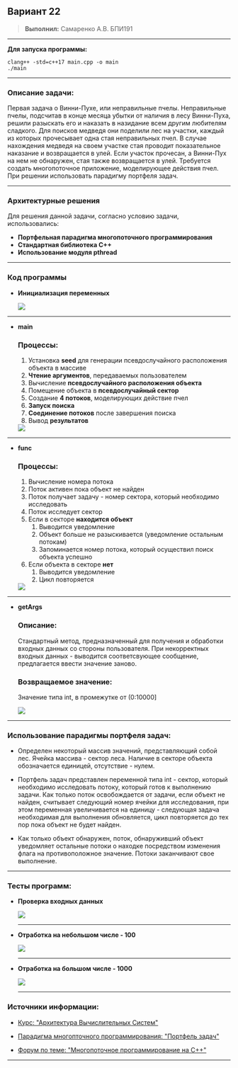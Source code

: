 ## **Вариант 22**
> **Выполнил:** Самаренко А.В. БПИ191
***
**Для запуска программы:**
```
clang++ -std=c++17 main.cpp -o main
./main
```
***
### **Описание задачи:**
Первая задача о Винни-Пухе, или неправильные пчелы. Неправильные пчелы, подсчитав в конце месяца убытки от наличия в лесу Винни-Пуха, решили разыскать его и наказать в назидание всем другим любителям сладкого. Для поисков медведя они поделили лес на участки, каждый из которых прочесывает одна стая неправильных пчел. В случае нахождения медведя на своем участке стая проводит показательное наказание и возвращается в улей. Если участок прочесан, а Винни-Пух на
нем не обнаружен, стая также возвращается в улей. Требуется создать многопоточное приложение, моделирующее действия пчел. При решении использовать парадигму портфеля задач.
***
### **Архитектурные решения**
Для решения данной задачи, согласно условию задачи, использовались:
* **Портфельная парадигма многопоточного программирования**
* **Стандартная библиотека C++**
* **Использование модуля pthread**
***
### **Код программы**
* **Инициализация переменных**
  
    <img src="img/variables.png"/>
***
* **main**
  ### **Процессы:**
  1. Установка **seed** для генерации псевдослучайного расположения объекта в массиве
  2. **Чтение аргументов**, передаваемых пользователем
  3. Вычисление **псевдослучайного расположения объекта**
  4. Помещение объекта в **псевдослучайный сектор**
  5. Создание **4 потоков**, моделирующих действие пчел
  6. **Запуск поиска**
  7. **Соединение потоков** после завершения поиска
  8. Вывод **результатов**
   
    <img src="img/main.png"/>
***
* **func**
  ### **Процессы:**
  1. Вычисление номера потока
  2. Поток активен пока объект не найден
  3. Поток получает задачу - номер сектора, который необходимо исследовать
  4. Поток исследует сектор
  5. Если в секторе **находится объект**
     1. Выводится уведомление
     2. Объект больше не разыскивается (уведомление остальным потокам)
     3. Запоминается номер потока, который осуществил поиск объекта успешно
  6. Если объекта в секторе **нет**
     1. Выводится уведомление
     2. Цикл повторяется
   
   <img src="img/func.png"/>

***
* **getArgs**
     ### **Описание:**
     Стандартный метод, предназначенный для получения и обработки входных данных со стороны пользователя. При некорректных входных данных - выводится соответсвующее сообщение, предлагается ввести значение заново.
     ### **Возвращаемое значение:**
     Значение типа int, в промежутке от (0:10000]

     <img src="img/getArgs.png"/>


 ***
 ### **Использование парадигмы портфеля задач:**
* Определен некоторый массив значений, представляющий собой лес. Ячейка массива - сектор леса. Наличие в секторе объекта обозначается единицей, отсутствие - нулем. 

* Портфель задач представлен переменной типа int - сектор, который необходимо исследовать потоку, который готов к выполнению задачи. Как только поток освобождается от задачи, если объект не найден,  считывает следующий номер ячейки для исследования, при этом переменная увеличивается на единицу - следующая задача необходимая для выполнения обновляется, цикл повторяется до тех пор пока объект не будет найден.

* Как только объект обнаружен, поток, обнаруживший объект уведомляет остальные потоки о находке посредством изменения флага на противоположное значение. Потоки заканчивают свое выполнение.

***
### **Тесты программ:**
* **Проверка входных данных**
  
  <img src="img/test1.png"/>

  ***
* **Отработка на небольшом числе - 100**
  
  <img src="img/test2.png"/>

  ***
* **Отработка на большом числе - 1000**
  
  <img src="img/test3.png"/>

  ***
### **Источники информации:**
* [Курс: "Архитектура Вычислительных Систем"](http://softcraft.ru/edu/comparch/practice/thread/01-simple/ "Лекции по многопоточному программированию")
  
* [Парадигма многопточного программирования: "Портфель задач"](https://pro-prof.com/forums/topic/parallel-programming-paradigms "Краткое описание парадигм программирования")
* [Форум по теме: "Многопоточное программирование на C++"](https://www.opennet.ru/docs/RUS/ipcbook/node48.html "Конкретно - синхронизация потоков, метод JOIN")
***